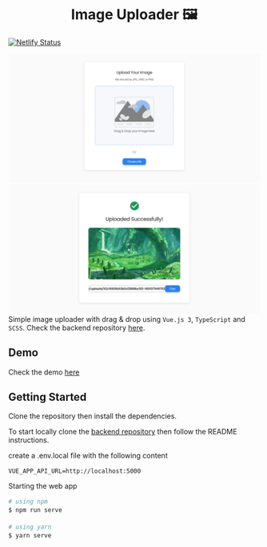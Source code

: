 <h1 align="center">Image Uploader 🖼</h1>

[![Netlify Status](https://api.netlify.com/api/v1/badges/8f8c3ba8-d320-4e99-8b95-f5213c77e3ea/deploy-status)](https://app.netlify.com/sites/vue3-image-uploader/deploys)

![Screenshot](docs/screenshot.png)
![Screenshot](docs/screenshot2.png)
Simple image uploader with drag & drop using `Vue.js 3`, `TypeScript` and `SCSS`. Check the backend repository [here](https://github.com/HotPotatoC/image-uploader-api).

## Demo

Check the demo [here](https://vue3-image-uploader.netlify.app/)

## Getting Started

Clone the repository then install the dependencies.

To start locally clone the [backend repository](https://github.com/HotPotatoC/image-uploader-api) then follow the README instructions.

create a .env.local file with the following content

```
VUE_APP_API_URL=http://localhost:5000
```

Starting the web app

```bash
# using npm
$ npm run serve

# using yarn
$ yarn serve
```
